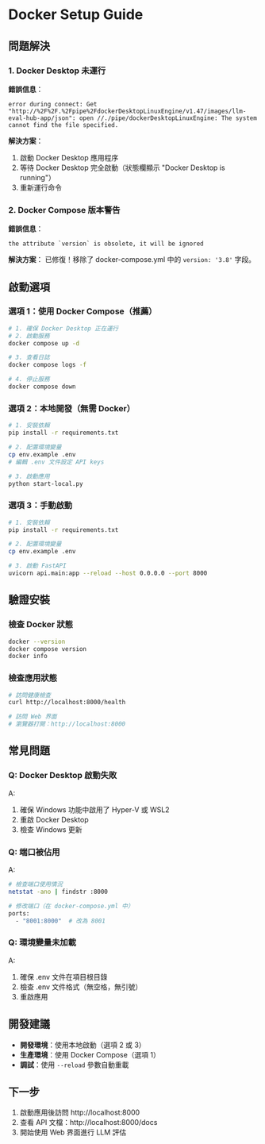 # Docker Setup Guide

## 問題解決

### 1. Docker Desktop 未運行

**錯誤信息**：
```
error during connect: Get "http://%2F%2F.%2Fpipe%2FdockerDesktopLinuxEngine/v1.47/images/llm-eval-hub-app/json": open //./pipe/dockerDesktopLinuxEngine: The system cannot find the file specified.
```

**解決方案**：
1. 啟動 Docker Desktop 應用程序
2. 等待 Docker Desktop 完全啟動（狀態欄顯示 "Docker Desktop is running"）
3. 重新運行命令

### 2. Docker Compose 版本警告

**錯誤信息**：
```
the attribute `version` is obsolete, it will be ignored
```

**解決方案**：
已修復！移除了 docker-compose.yml 中的 `version: '3.8'` 字段。

## 啟動選項

### 選項 1：使用 Docker Compose（推薦）

```bash
# 1. 確保 Docker Desktop 正在運行
# 2. 啟動服務
docker compose up -d

# 3. 查看日誌
docker compose logs -f

# 4. 停止服務
docker compose down
```

### 選項 2：本地開發（無需 Docker）

```bash
# 1. 安裝依賴
pip install -r requirements.txt

# 2. 配置環境變量
cp env.example .env
# 編輯 .env 文件設定 API keys

# 3. 啟動應用
python start-local.py
```

### 選項 3：手動啟動

```bash
# 1. 安裝依賴
pip install -r requirements.txt

# 2. 配置環境變量
cp env.example .env

# 3. 啟動 FastAPI
uvicorn api.main:app --reload --host 0.0.0.0 --port 8000
```

## 驗證安裝

### 檢查 Docker 狀態
```bash
docker --version
docker compose version
docker info
```

### 檢查應用狀態
```bash
# 訪問健康檢查
curl http://localhost:8000/health

# 訪問 Web 界面
# 瀏覽器打開：http://localhost:8000
```

## 常見問題

### Q: Docker Desktop 啟動失敗
A: 
1. 確保 Windows 功能中啟用了 Hyper-V 或 WSL2
2. 重啟 Docker Desktop
3. 檢查 Windows 更新

### Q: 端口被佔用
A: 
```bash
# 檢查端口使用情況
netstat -ano | findstr :8000

# 修改端口（在 docker-compose.yml 中）
ports:
  - "8001:8000"  # 改為 8001
```

### Q: 環境變量未加載
A: 
1. 確保 .env 文件在項目根目錄
2. 檢查 .env 文件格式（無空格，無引號）
3. 重啟應用

## 開發建議

- **開發環境**：使用本地啟動（選項 2 或 3）
- **生產環境**：使用 Docker Compose（選項 1）
- **調試**：使用 `--reload` 參數自動重載

## 下一步

1. 啟動應用後訪問 http://localhost:8000
2. 查看 API 文檔：http://localhost:8000/docs
3. 開始使用 Web 界面進行 LLM 評估



